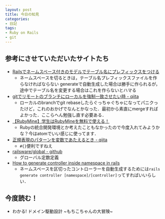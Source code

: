 ```yaml
---
layout: post
title: 今日の知見
categories:
- 日記
tags:
- Ruby on Rails
- git
---
```

## 参考にさせていただいたサイトたち
- [Railsでネームスペース付きのモデルでテーブル名にプレフィックスをつける](http://qiita.com/yusabana/items/198dbe7e509b9bf94395)
  - ネームスペースを切るときは，テーブル名プレフィックスファイルを作らなければならない
  generateで自動生成した場合は勝手に作られるが，途中でテーブル名を変更する場合はこれを作らないとハマる
- [gitでリモートのブランチにローカルを強制一致させたい時 - qiita](http://qiita.com/ms2sato/items/72b48c1b1923beb1e186)
  - ローカルのbranchでgit rebaseしたらぐっちゃぐちゃになってパニクったけど，これのおかげでなんとかなった．最初から素直にmergeすればよかった．ここらへん勉強し直す必要ある．
- [【RubyMine】学生はRubyMineを無料で使える！](http://qiita.com/ha10/items/6d6a39e44865d8d04de8)
  - Rubyの統合開発環境とか考えたこともなかったので今度入れてみようかな？今はatomでいい感じに使ってます．
- [正規表現のパターンを変数であたえるとき - qiita](http://qiita.com/yahihi/items/ab7c7d0c2db157faf514)
  - `#{}`便利ですねえ
- [railsware/global - github](https://github.com/railsware/global)
  - グローバル定数定義
- [How to generate controller inside namespace in rails](https://stackoverflow.com/questions/15043524/how-to-generate-controller-inside-namespace-in-rails)
  - ネームスペースを区切ったコントローラーを自動生成するためには`rails generate controller [namespace]/[controller]`ってすればいいらしい．


## 今度読む！
- わかる! ドメイン駆動設計 ~もちこちゃんの大冒険~
